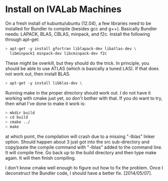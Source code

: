 Install on IVALab Machines
==========================

On a fresh install of kubuntu/ubuntu (12.04), a few libraries need to be
installed for Bundler to compile (besides gcc and g++).  Basically Bundler
needs: LAPACK, BLAS, CBLAS, minpack, and f2c.  Install the following
through apt-get:

```bash
> apt-get -y install gfortran liblapack-dev libatlas-dev \
  libminpack1 minpack-dev libcminpack-dev f2c
```

These might be overkill, but they should do the trick.  In principle, you 
should be able to use ATLAS (which is basically a tuned LAS).  If that does
not work out, then install BLAS.

```bash
> apt-get -y install libblas-dev \
```

Running make in the proper directory should work out.  I do not have it
working with cmake just yet, so don't bother with that.  If you do want
to try, then what I've done to make it work is:

```bash
> mkdir build
> cd build
> cmake ../
> make
```

at which point, the compilation will crash due to a missing "-lblas" linker
option.  Should happen about 3 just got into the src sub-directory and
copy/paste the compile command with "-lblas" added to the command line.  It
will compile fine.  Go back up to the build directory and then type
make again.  It will then finish compiling.

I don't know cmake well enough to figure out how to fix the problem.
Once I deconstruct the Bundler code, I should have a better fix.
[2014/05/07].
